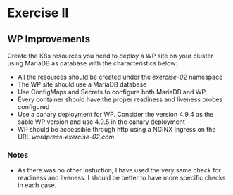﻿# Exercise II

## WP Improvements

Create the K8s resources you need to deploy a WP site on your cluster using
MariaDB as database with the characteristics below:

* All the resources should be created under the *exercise-02* namespace
* The WP site should use a MariaDB database
* Use ConfigMaps and Secrets to configure both MariaDB and WP
* Every container should have the proper readiness and liveness probes
configured
* Use a canary deployment for WP. Consider the version 4.9.4 as the sable WP
version and use 4.9.5 in the canary deployment
* WP should be accessible through http using a NGINX Ingress on the URL
*wordpress-exercise-02.com*.

### Notes

- As there was no other instuction, I have used the very same check for readiness and liveness. I should be better to have more specific checks in each case.

